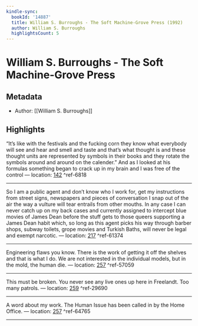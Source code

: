 ```yaml
---
kindle-sync:
  bookId: '14887'
  title: William S. Burroughs - The Soft Machine-Grove Press (1992)
  author: William S. Burroughs
  highlightsCount: 5
---
```

# William S. Burroughs - The Soft Machine-Grove Press
## Metadata
* Author: [[William S. Burroughs]]

## Highlights
“It’s like with the festivals and the fucking corn they know what everybody will see and hear and smell and taste and that’s what thought is and these thought units are represented by symbols in their books and they rotate the symbols around and around on the calender.” And as I looked at his formulas something began to crack up in my brain and I was free of the control — location: [142]() ^ref-6818

---
So I am a public agent and don’t know who I work for, get my instructions from street signs, newspapers and pieces of conversation I snap out of the air the way a vulture will tear entrails from other mouths. In any case I can never catch up on my back cases and currently assigned to intercept blue movies of James Dean before the stuff gets to those queers supporting a James Dean habit which, so long as this agent picks his way through barber shops, subway toilets, grope movies and Turkish Baths, will never be legal and exempt narcotic. — location: [217]() ^ref-61374

---
Engineering flaws you know. There is the work of getting it off the shelves and that is what I do. We are not interested in the individual models, but in the mold, the human die. — location: [257]() ^ref-57059

---
This must be broken. You never see any live ones up here in Freelandt. Too many patrols. — location: [259]() ^ref-29690

---
A word about my work. The Human Issue has been called in by the Home Office. — location: [257]() ^ref-64765

---
